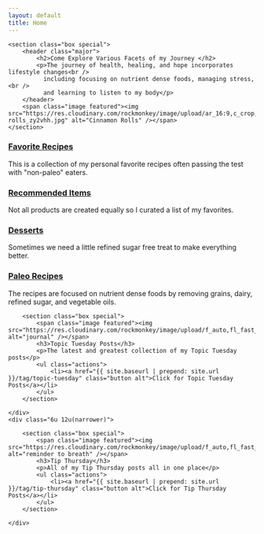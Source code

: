 ```yaml
---
layout: default
title: Home
---
```


<section id="main" class="container">

	<section class="box special">
		<header class="major">
			<h2>Come Explore Various Facets of my Journey </h2>
			<p>The journey of health, healing, and hope incorporates lifestyle changes<br />
			  including focusing on nutrient dense foods, managing stress,<br />
			  and learning to listen to my body</p>
		</header>
		<span class="image featured"><img src="https://res.cloudinary.com/rockmonkey/image/upload/ar_16:9,c_crop,f_auto,fl_any_format.fast_scale.force_strip.immutable_cache.progressive.progressive:none.progressive:semi.progressive:steep,g_north,q_auto,w_3252/v1587094239/cinnamon-rolls_zy2vhh.jpg" alt="Cinnamon Rolls" /></span>
	</section>

<section class="box special features">
	<div class="features-row">
		<section>
			<a href="{{ site.baseurl | prepend: site.url }}/tag/favorite-recipes" class="icon solid major fas fa-trophy accent2"></a>
<h3><a href="{{ site.baseurl | prepend: site.url }}/tag/favorite-recipes">Favorite Recipes</a></h3>
			<p>This is a collection of my personal favorite recipes often passing the test with "non-paleo" eaters.</p>
		</section>
		<section>
			<a href="{{ site.baseurl | prepend: site.url }}/recommended-items.html" class="icon solid major fas fa-list-alt accent3"></a>
			<h3><a href="{{ site.baseurl | prepend: site.url }}/recommended-items.html">Recommended Items</a></h3>
			<p>Not all products are created equally so I curated a list of my favorites.</p>
		</section>
	</div>
	<div class="features-row">
		<section>
			<a href="{{ site.baseurl | prepend: site.url }}/tag/desserts" class="icon solid major fas fa-birthday-cake accent4"></a>
			<h3><a href="{{ site.baseurl | prepend: site.url }}/tag/desserts">Desserts</a></h3>
			<p>Sometimes we need a little refined sugar free treat to make everything better.</p>
		</section>
		<section>
			<a href="{{ site.baseurl | prepend: site.url }}/tag/paleo" class="icon solid major fas fa-carrot accent5"></a>
			<h3><a href="{{ site.baseurl | prepend: site.url }}/tag/paleo">Paleo Recipes</a></h3>
			<p>The recipes are focused on nutrient dense foods by removing grains, dairy, refined sugar, and vegetable oils.</p>
		</section>
	</div>
</section>

<div class="row">
	<div class="6u 12u(narrower)">

		<section class="box special">
			<span class="image featured"><img src="https://res.cloudinary.com/rockmonkey/image/upload/f_auto,fl_fast_scale.force_strip.immutable_cache.progressive:semi,q_auto/v1587094239/pic02_uctjac.jpg" alt="journal" /></span>
			<h3>Topic Tuesday Posts</h3>
			<p>The latest and greatest collection of my Topic Tuesday posts</p>
			<ul class="actions">
				<li><a href="{{ site.baseurl | prepend: site.url }}/tag/topic-tuesday" class="button alt">Click for Topic Tuesday Posts</a></li>
			</ul>
		</section>

	</div>
	<div class="6u 12u(narrower)">

		<section class="box special">
			<span class="image featured"><img src="https://res.cloudinary.com/rockmonkey/image/upload/f_auto,fl_fast_scale.force_strip.immutable_cache.progressive:semi,q_auto/v1587094239/pic03_wle4au.jpg" alt="reminder to breath" /></span>
			<h3>Tip Thursday</h3>
			<p>All of my Tip Thursday posts all in one place</p>
			<ul class="actions">
				<li><a href="{{ site.baseurl | prepend: site.url }}/tag/tip-thursday" class="button alt">Click for Tip Thursday Posts</a></li>
			</ul>
		</section>

	</div>
</div>
